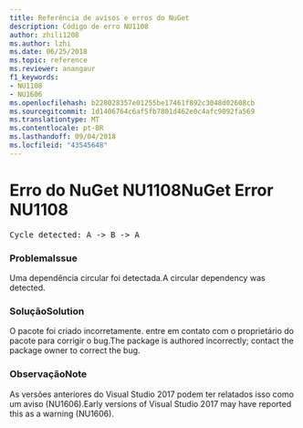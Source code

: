 ```yaml
---
title: Referência de avisos e erros do NuGet
description: Código de erro NU1108
author: zhili1208
ms.author: lzhi
ms.date: 06/25/2018
ms.topic: reference
ms.reviewer: anangaur
f1_keywords:
- NU1108
- NU1606
ms.openlocfilehash: b228028357e01255be17461f892c3048d02608cb
ms.sourcegitcommit: 1d1406764c6af5fb7801d462e0c4afc9092fa569
ms.translationtype: MT
ms.contentlocale: pt-BR
ms.lasthandoff: 09/04/2018
ms.locfileid: "43545648"
---
```

# <a name="nuget-error-nu1108"></a><span data-ttu-id="caa86-103">Erro do NuGet NU1108</span><span class="sxs-lookup"><span data-stu-id="caa86-103">NuGet Error NU1108</span></span>

<pre>Cycle detected: A -> B -> A</pre>

### <a name="issue"></a><span data-ttu-id="caa86-104">Problema</span><span class="sxs-lookup"><span data-stu-id="caa86-104">Issue</span></span>
<span data-ttu-id="caa86-105">Uma dependência circular foi detectada.</span><span class="sxs-lookup"><span data-stu-id="caa86-105">A circular dependency was detected.</span></span>

### <a name="solution"></a><span data-ttu-id="caa86-106">Solução</span><span class="sxs-lookup"><span data-stu-id="caa86-106">Solution</span></span>
<span data-ttu-id="caa86-107">O pacote foi criado incorretamente. entre em contato com o proprietário do pacote para corrigir o bug.</span><span class="sxs-lookup"><span data-stu-id="caa86-107">The package is authored incorrectly; contact the package owner to correct the bug.</span></span>

### <a name="note"></a><span data-ttu-id="caa86-108">Observação</span><span class="sxs-lookup"><span data-stu-id="caa86-108">Note</span></span>
<span data-ttu-id="caa86-109">As versões anteriores do Visual Studio 2017 podem ter relatados isso como um aviso (NU1606).</span><span class="sxs-lookup"><span data-stu-id="caa86-109">Early versions of Visual Studio 2017 may have reported this as a warning (NU1606).</span></span>
